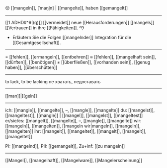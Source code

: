 😔 [[mangeln]], [ˈmaŋl̩n] | [[mangelte]], haben [[gemangelt]]

---
[[1 ADHD#^9|(q)]] [[vermeidet]] neue [[Herausforderungen]] [[mangels]] [[Vertrauen]] in ihre [[Fähigkeiten]]. ^9


- Erläutern Sie die Folgen [[mangelnder]] Integration für die [[Gesamtgesellschaft]].  


---
= [[fehlen]], [[ermangeln]], [[entbehren]]
≈ [[fehlen]], [[mangelhaft sein]], [[dürften]], [[benötigen]]
≠ [[überfließen]], [[vorhanden sein]], [[genug haben]], [[überschütten]]

---
to lack, to be lacking
не хватать, недоставать

---
[[man]]|[[geln]]

---
ich: [[mangle]], [[mangelte]], –, [[mangle]], [[mangelte]]
du: [[mangelst]], [[mangeltest]], [[mangle]] | [[mangel]], [[mangelst]], [[mangeltest]]
er/sie/es: [[mangelt]], [[mangelte]], –, [[mangle]], [[mangelte]]
wir: [[mangeln]], [[mangelten]], [[mangeln wir|mangeln]], [[mangeln]], [[mangelten]]
ihr: [[mangelt]], [[mangeltet]], [[mangelt]], [[mangelt]], [[mangeltet]]

PI: [[mangelnd]], PII: [[gemangelt]], Zu+inf: [[zu mangeln]]

---
[[Mangel]], [[mangelhaft]], [[Mangelware]], [[Mangelerscheinung]]
